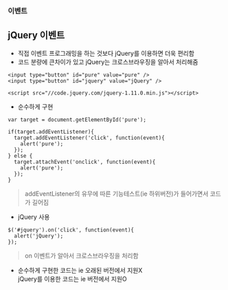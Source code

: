 ### 이벤트
## jQuery 이벤트
- 직접 이벤트 프로그래밍을 하는 것보다 jQuery를 이용하면 더욱 편리함
- 코드 분량에 큰차이가 있고 jQuery는 크로스브라우징을 알아서 처리해줌
```
<input type="button" id="pure" value="pure" />
<input type="button" id="jquery" value="jQuery" />

<script src="//code.jquery.com/jquery-1.11.0.min.js"></script>
```
- 순수하게 구현
```
var target = document.getElementById('pure');

if(target.addEventListener){
  target.addEventListener('click', function(event){
    alert('pure');
  });
} else {
  target.attachEvent('onclick', function(event){
    alert('pure');
  });
}
```
> addEventListener의 유무에 따른 기능테스트(ie 하위버전)가 들어가면서 코드가 길어짐

- jQuery 사용
```
$('#jquery').on('click', function(event){
  alert('jQuery');
});
```
> on 이벤트가 알아서 크로스브라우징을 처리함

- 순수하게 구현한 코드는 ie 오래된 버전에서 지원X<br/>jQuery를 이용한 코드는 ie 버전에서 지원O
